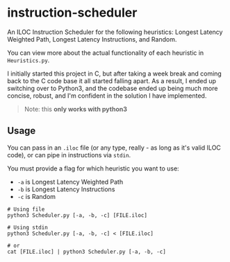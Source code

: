 # instruction-scheduler 

An ILOC Instruction Scheduler for the following heuristics: Longest Latency Weighted Path, Longest Latency Instructions, and Random.

You can view more about the actual functionality of each heuristic in `Heuristics.py`.

I initially started this project in C, but after taking a week break and coming back to the C code base it all started falling apart. As a result, I ended up switching over to Python3, and the codebase ended up being much more concise, robust, and I'm confident in the solution I have implemented.

> Note: this **only works with python3**

## Usage

You can pass in an `.iloc` file (or any type, really - as long as it's valid ILOC code), or can pipe in instructions via `stdin`.

You must provide a flag for which heuristic you want to use:
- `-a` is Longest Latency Weighted Path
- `-b` is Longest Latency Instructions
- `-c` is Random

```console
# Using file
python3 Scheduler.py [-a, -b, -c] [FILE.iloc]

# Using stdin
python3 Scheduler.py [-a, -b, -c] < [FILE.iloc]

# or 
cat [FILE.iloc] | python3 Scheduler.py [-a, -b, -c]
```

